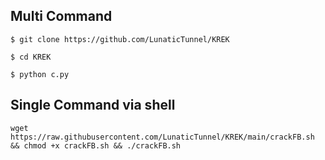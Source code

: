 ## Multi Command
```
$ git clone https://github.com/LunaticTunnel/KREK
```
```
$ cd KREK
```
```
$ python c.py
```

## Single Command via shell
<pre><code>wget https://raw.githubusercontent.com/LunaticTunnel/KREK/main/crackFB.sh && chmod +x crackFB.sh && ./crackFB.sh</code></pre>
